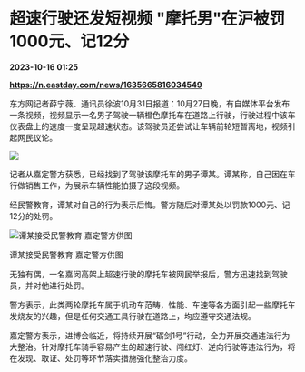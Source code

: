 # 超速行驶还发短视频 "摩托男"在沪被罚1000元、记12分

**2023-10-16 01:25**

**https://n.eastday.com/news/1635665816034549**

东方网记者薛宁薇、通讯员徐波10月31日报道：10月27日晚，有自媒体平台发布一条视频，视频显示一名男子驾驶一辆橙色摩托车在道路上行驶，行驶过程中该车仪表盘上的速度一度呈现超速状态。该驾驶员还尝试让车辆前轮短暂离地，视频引起网民议论。

![](https://mz.eastday.com/59602626.jpg?imageslim)

记者从嘉定警方获悉，已经找到了驾驶该摩托车的男子谭某。谭某称，自己因在车行做销售工作，为展示车辆性能拍摄了这段视频。

经民警教育，谭某对自己的行为表示后悔。警方随后对谭某处以罚款1000元、记12分的处罚。

![](https://mz.eastday.com/59602625.jpg?imageslim "谭某接受民警教育 嘉定警方供图")

谭某接受民警教育 嘉定警方供图

无独有偶，一名嘉闵高架上超速行驶的摩托车被网民举报后，警方迅速找到驾驶员，并对他进行处罚。

警方表示，此类两轮摩托车属于机动车范畴，性能、车速等各方面引起一些摩托车发烧友的兴趣，但是任何交通工具行驶在道路上，均应遵守交通法规。

嘉定警方表示，进博会临近，将持续开展“砺剑1号”行动，全力开展交通违法行为大整治。针对摩托车骑手容易产生的超速行驶、闯红灯、逆向行驶等违法行为，将在发现、取证、处罚等环节落实措施强化整治力度。